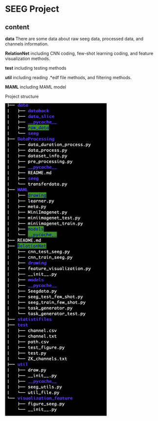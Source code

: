 # SEEG Project

## content

**data**  There are some data about raw seeg data, processed data, and channels information.

**RelationNet**  including CNN coding, few-shot learning coding, and feature visualization methods.

**test** including testing methods

**util**  including reading .*edf file methods, and filtering methods.

**MAML** including MAML model

Project structure

![Project structure](project_structure.png)



